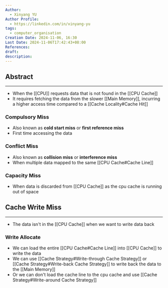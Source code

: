 ```yaml
---
Author:
  - Xinyang YU
Author Profile:
  - https://linkedin.com/in/xinyang-yu
tags:
  - computer_organisation
Creation Date: 2024-11-06, 16:30
Last Date: 2024-11-06T17:42:43+08:00
References: 
draft: 
description: 
---
```

## Abstract
---
- When the [[CPU]] requests data that is not found in the [[CPU Cache]]
- It requires fetching the data from the slower [[Main Memory]], incurring a higher access time compared to a [[Cache Locality#Cache Hit]]

### Compulsory Miss
- Also known as **cold start miss** or **first reference miss**
- First time accessing the data

### Conflict Miss
- Also known as **collision miss** or **interference miss**
- When multiple data mapped to the same [[CPU Cache#Cache Line]]

### Capacity Miss
- When data is discarded from [[CPU Cache]] as the cpu cache is running out of space 

## Cache Write Miss
---
- The data isn't in the [[CPU Cache]] when we want to write data back

### Write Allocate
- We can load the entire [[CPU Cache#Cache Line]] into [[CPU Cache]] to write the data
- We can use [[Cache Strategy#Write-through Cache Strategy]] or [[Cache Strategy#Write-back Cache Strategy]] to write back the data to the [[Main Memory]]
- Or we can don't load the cache line to the cpu cache and use [[Cache Strategy#Write-around Cache Strategy]]